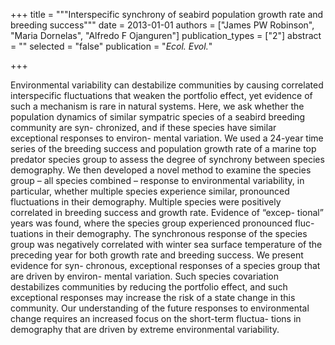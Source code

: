 +++
title = """Interspecific synchrony of seabird population growth rate and
breeding success"""
date = 2013-01-01
authors = ["James PW Robinson", "Maria Dornelas", "Alfredo F Ojanguren"]
publication_types = ["2"]
abstract = ""
selected = "false"
publication = "*Ecol. Evol.*"

+++

Environmental variability can destabilize communities by causing correlated interspecific fluctuations that weaken the portfolio effect, yet evidence of such a mechanism is rare in natural systems. Here, we ask whether the population dynamics of similar sympatric species of a seabird breeding community are syn- chronized, and if these species have similar exceptional responses to environ- mental variation. We used a 24-year time series of the breeding success and population growth rate of a marine top predator species group to assess the degree of synchrony between species demography. We then developed a novel method to examine the species group – all species combined – response to environmental variability, in particular, whether multiple species experience similar, pronounced fluctuations in their demography. Multiple species were positively correlated in breeding success and growth rate. Evidence of “excep- tional” years was found, where the species group experienced pronounced fluc- tuations in their demography. The synchronous response of the species group was negatively correlated with winter sea surface temperature of the preceding year for both growth rate and breeding success. We present evidence for syn- chronous, exceptional responses of a species group that are driven by environ- mental variation. Such species covariation destabilizes communities by reducing the portfolio effect, and such exceptional responses may increase the risk of a state change in this community. Our understanding of the future responses to environmental change requires an increased focus on the short-term fluctua- tions in demography that are driven by extreme environmental variability.